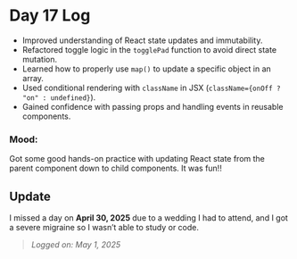 # Day 17 Log

- Improved understanding of React state updates and immutability.
- Refactored toggle logic in the `togglePad` function to avoid direct state mutation.
- Learned how to properly use `map()` to update a specific object in an array.
- Used conditional rendering with `className` in JSX (`className={onOff ? "on" : undefined}`).
- Gained confidence with passing props and handling events in reusable components.

### Mood:

Got some good hands-on practice with updating React state from the parent component down to child components. It was fun!!

## Update 

I missed a day on **April 30, 2025** due to a wedding I had to attend, and I got a severe migraine so I wasn’t able to study or code.

> *Logged on: May 1, 2025*